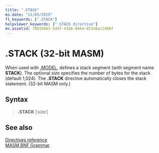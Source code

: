 ```yaml
---
title: ".STACK"
ms.date: "11/05/2019"
f1_keywords: [".STACK"]
helpviewer_keywords: [".STACK directive"]
ms.assetid: 70019463-5d4f-41b6-8464-023a8ac2466f
---
```

# .STACK (32-bit MASM)

When used with [.MODEL](../../assembler/masm/dot-model.md), defines a stack segment (with segment name **STACK**). The optional *size* specifies the number of bytes for the stack (default 1,024). The **.STACK** directive automatically closes the stack statement. (32-bit MASM only.)

## Syntax

> **.STACK** ⟦*size*⟧

## See also

[Directives reference](directives-reference.md)<br/>
[MASM BNF Grammar](masm-bnf-grammar.md)
